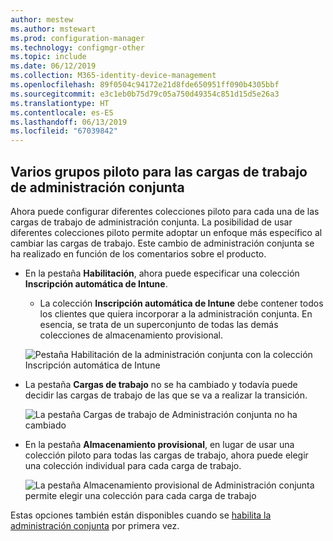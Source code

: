 ```yaml
---
author: mestew
ms.author: mstewart
ms.prod: configuration-manager
ms.technology: configmgr-other
ms.topic: include
ms.date: 06/12/2019
ms.collection: M365-identity-device-management
ms.openlocfilehash: 89f0504c94172e21d8fde650951ff090b4305bbf
ms.sourcegitcommit: e3c1eb0b75d79c05a750d49354c851d15d5e26a3
ms.translationtype: HT
ms.contentlocale: es-ES
ms.lasthandoff: 06/13/2019
ms.locfileid: "67039842"
---
```

## <a name="bkmk_comgmt_pilot"></a> Varios grupos piloto para las cargas de trabajo de administración conjunta
<!--3555750 FKA 1357954-->

Ahora puede configurar diferentes colecciones piloto para cada una de las cargas de trabajo de administración conjunta. La posibilidad de usar diferentes colecciones piloto permite adoptar un enfoque más específico al cambiar las cargas de trabajo. Este cambio de administración conjunta se ha realizado en función de los comentarios sobre el producto.

- En la pestaña **Habilitación**, ahora puede especificar una colección **Inscripción automática de Intune**. 
    - La colección **Inscripción automática de Intune** debe contener todos los clientes que quiera incorporar a la administración conjunta. En esencia, se trata de un superconjunto de todas las demás colecciones de almacenamiento provisional.

  ![Pestaña Habilitación de la administración conjunta con la colección Inscripción automática de Intune](../../media/3555750-co-management-enablement-tab.png)

- La pestaña **Cargas de trabajo** no se ha cambiado y todavía puede decidir las cargas de trabajo de las que se va a realizar la transición.

  ![La pestaña Cargas de trabajo de Administración conjunta no ha cambiado](../../media/3555750-co-management-workloads-tab.png)

- En la pestaña **Almacenamiento provisional**, en lugar de usar una colección piloto para todas las cargas de trabajo, ahora puede elegir una colección individual para cada carga de trabajo.

    ![La pestaña Almacenamiento provisional de Administración conjunta permite elegir una colección para cada carga de trabajo](../../media/3555750-co-management-staging-tab.png)
  
Estas opciones también están disponibles cuando se [habilita la administración conjunta](/sccm/comanage/how-to-enable.md) por primera vez. 
